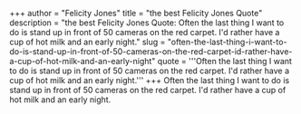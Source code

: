 +++
author = "Felicity Jones"
title = "the best Felicity Jones Quote"
description = "the best Felicity Jones Quote: Often the last thing I want to do is stand up in front of 50 cameras on the red carpet. I'd rather have a cup of hot milk and an early night."
slug = "often-the-last-thing-i-want-to-do-is-stand-up-in-front-of-50-cameras-on-the-red-carpet-id-rather-have-a-cup-of-hot-milk-and-an-early-night"
quote = '''Often the last thing I want to do is stand up in front of 50 cameras on the red carpet. I'd rather have a cup of hot milk and an early night.'''
+++
Often the last thing I want to do is stand up in front of 50 cameras on the red carpet. I'd rather have a cup of hot milk and an early night.
